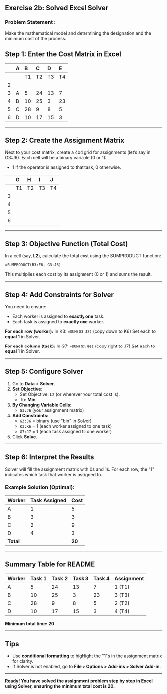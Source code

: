 


## Exercise 2b: Solved Excel Solver

### Problem Statement :

Make the mathematical model and determining the designation and the minimum cost of the process.


## **Step 1: Enter the Cost Matrix in Excel**

|  | A | B | C | D | E |
| :-- | :-- | :-- | :-- | :-- | :-- |
|  |  | T1 | T2 | T3 | T4 |
| 2 |  |  |  |  |  |
| 3 | A | 5 | 24 | 13 | 7 |
| 4 | B | 10 | 25 | 3 | 23 |
| 5 | C | 28 | 9 | 8 | 5 |
| 6 | D | 10 | 17 | 15 | 3 |


---

## **Step 2: Create the Assignment Matrix**

Next to your cost matrix, create a 4x4 grid for assignments (let’s say in G3:J6).
Each cell will be a binary variable (0 or 1):

- 1 if the operator is assigned to that task, 0 otherwise.

|  | G | H | I | J |
| :-- | :-- | :-- | :-- | :-- |
|  | T1 | T2 | T3 | T4 |
| 3 |  |  |  |  |
| 4 |  |  |  |  |
| 5 |  |  |  |  |
| 6 |  |  |  |  |


---

## **Step 3: Objective Function (Total Cost)**

In a cell (say, **L2**), calculate the total cost using the SUMPRODUCT function:

```excel
=SUMPRODUCT(B3:E6, G3:J6)
```

This multiplies each cost by its assignment (0 or 1) and sums the result.

---

## **Step 4: Add Constraints for Solver**

You need to ensure:

- Each worker is assigned to **exactly one** task.
- Each task is assigned to **exactly one** worker.

**For each row (worker):**
In K3: `=SUM(G3:J3)` (copy down to K6)
Set each to **equal 1** in Solver.

**For each column (task):**
In G7: `=SUM(G3:G6)` (copy right to J7)
Set each to **equal 1** in Solver.

---

## **Step 5: Configure Solver**

1. Go to **Data** > **Solver**.
2. **Set Objective:**
    - Set Objective: `L2` (or wherever your total cost is).
    - To: **Min**
3. **By Changing Variable Cells:**
    - `G3:J6` (your assignment matrix)
4. **Add Constraints:**
    - `G3:J6` = binary (use "bin" in Solver)
    - `K3:K6` = 1 (each worker assigned to one task)
    - `G7:J7` = 1 (each task assigned to one worker)
5. Click **Solve**.

---

## **Step 6: Interpret the Results**

Solver will fill the assignment matrix with 0s and 1s.
For each row, the "1" indicates which task that worker is assigned to.

### **Example Solution (Optimal):**

| Worker | Task Assigned | Cost |
| :-- | :-- | :-- |
| A | 1 | 5 |
| B | 3 | 3 |
| C | 2 | 9 |
| D | 4 | 3 |
| **Total** |  | **20** |


---

## **Summary Table for README**

| Worker | Task 1 | Task 2 | Task 3 | Task 4 | Assignment |
| :-- | :-- | :-- | :-- | :-- | :-- |
| A | 5 | 24 | 13 | 7 | 1 (T1) |
| B | 10 | 25 | 3 | 23 | 3 (T3) |
| C | 28 | 9 | 8 | 5 | 2 (T2) |
| D | 10 | 17 | 15 | 3 | 4 (T4) |

**Minimum total time: 20**

---

## **Tips**

- Use **conditional formatting** to highlight the "1"s in the assignment matrix for clarity.
- If Solver is not enabled, go to **File > Options > Add-ins > Solver Add-in**.

---

**Ready! You have solved the assignment problem step by step in Excel using Solver, ensuring the minimum total cost is 20.**

